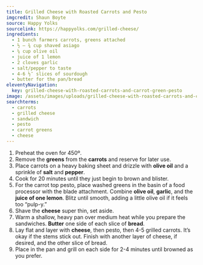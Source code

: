 ```yaml
---
title: Grilled Cheese with Roasted Carrots and Pesto
imgcredit: Shaun Boyte
source: Happy Yolks
sourcelink: https://happyolks.com/grilled-cheese/
ingredients:
  - 1 bunch farmers carrots, greens attached
  - ½ – ¾ cup shaved asiago
  - ¼ cup olive oil
  - juice of 1 lemon
  - 2 cloves garlic
  - salt/pepper to taste
  - 4-6 ½″ slices of sourdough
  - butter for the pan/bread
eleventyNavigation:
  key: grilled-cheese-with-roasted-carrots-and-carrot-green-pesto
image: /assets/images/uploads/grilled-cheese-with-roasted-carrots-and-carrot-green-pesto.jpg
searchterms:
  - carrots
  - grilled cheese
  - sandwich
  - pesto
  - carrot greens
  - cheese
---
```


1. Preheat the oven for 450º.
2. Remove the **greens** from the **carrots** and reserve for later use.
3. Place carrots on a heavy baking sheet and drizzle with **olive oil** and a sprinkle of **salt** and **pepper**.
4. Cook for 20 minutes until they just begin to brown and blister.
5. For the carrot top pesto, place washed greens in the basin of a food processor with the blade attachment. Combine **olive oil**, **garlic**, and the **juice of one lemon**. Blitz until smooth, adding a little olive oil if it feels too “pulp-y.”
6. Shave the **cheese** super thin, set aside.
7. Warm a shallow, heavy pan over medium heat while you prepare the sandwiches. **Butter** one side of each slice of **bread**.
8. Lay flat and layer with **cheese**, then pesto, then 4-5 grilled carrots. It’s okay if the stems stick out. Finish with another layer of cheese, if desired, and the other slice of bread.
9. Place in the pan and grill on each side for 2-4 minutes until browned as you prefer.
